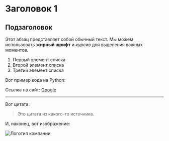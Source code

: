 # Заголовок 1

## Подзаголовок

Этот абзац представляет собой обычный текст. Мы можем использовать **жирный шрифт** и *курсив* для выделения важных моментов.

1. Первый элемент списка
2. Второй элемент списка
3. Третий элемент списка

Вот пример кода на Python:

Ссылка на сайт: [Google](https://www.google.com)

---

Вот цитата:
> Это цитата из какого-то источника.

И, наконец, вот изображение:

![Логотип компании](logo.png)


